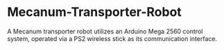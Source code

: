 # Mecanum-Transporter-Robot
A Mecanum transporter robot utilizes an Arduino Mega 2560 control system, operated via a PS2 wireless stick as its communication interface.
